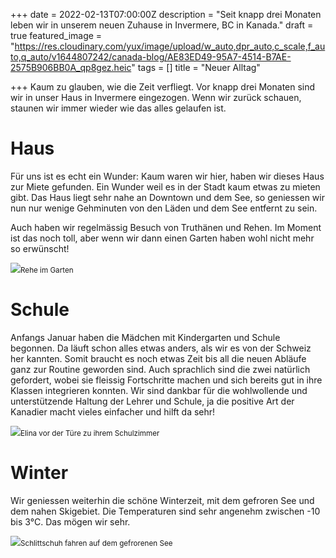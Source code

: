 +++
date = 2022-02-13T07:00:00Z
description = "Seit knapp drei Monaten leben wir in unserem neuen Zuhause in Invermere, BC in Kanada."
draft = true
featured_image = "https://res.cloudinary.com/yux/image/upload/w_auto,dpr_auto,c_scale,f_auto,q_auto/v1644807242/canada-blog/AE83ED49-95A7-4514-B7AE-2575B906BB0A_qp8gez.heic"
tags = []
title = "Neuer Alltag"

+++
Kaum zu glauben, wie die Zeit verfliegt. Vor knapp drei Monaten sind wir in unser Haus in Invermere eingezogen. Wenn wir zurück schauen, staunen wir immer wieder wie das alles gelaufen ist.

# Haus

Für uns ist es echt ein Wunder: Kaum waren wir hier, haben wir dieses Haus zur Miete gefunden. Ein Wunder weil es in der Stadt kaum etwas zu mieten gibt. Das Haus liegt sehr nahe an Downtown und dem See, so geniessen wir nun nur wenige Gehminuten von den Läden und dem See entfernt zu sein.

Auch haben wir regelmässig Besuch von Truthänen und Rehen. Im Moment ist das noch toll, aber wenn wir dann einen Garten haben wohl nicht mehr so erwünscht!

![](https://res.cloudinary.com/yux/image/upload/w_auto,dpr_auto,c_scale,f_auto,q_auto/v1645294897/canada-blog/IMG_3926_o8cta8.jpg)<small>Rehe im Garten</small>

# Schule

Anfangs Januar haben die Mädchen mit Kindergarten und Schule begonnen. Da läuft schon alles etwas anders, als wir es von der Schweiz her kannten. Somit braucht es noch etwas Zeit bis all die neuen Abläufe ganz zur Routine geworden sind. Auch sprachlich sind die zwei natürlich gefordert, wobei sie fleissig Fortschritte machen und sich bereits gut in ihre Klassen integrieren konnten. Wir sind dankbar für die wohlwollende und unterstützende Haltung der Lehrer und Schule, ja die positive Art der Kanadier macht vieles einfacher und hilft da sehr!

![](https://res.cloudinary.com/yux/image/upload/w_auto,dpr_auto,c_scale,f_auto,q_auto/v1645295144/canada-blog/IMG_7904_hoo2gx.jpg)<small>Elina vor der Türe zu ihrem Schulzimmer</small>

# Winter

Wir geniessen weiterhin die schöne Winterzeit, mit dem gefroren See und dem nahen Skigebiet. Die Temperaturen sind sehr angenehm zwischen -10 bis 3°C. Das mögen wir sehr.

![](https://res.cloudinary.com/yux/image/upload/w_auto,dpr_auto,c_scale,f_auto,q_auto/v1645295413/canada-blog/IMG_8174_cul7i6.jpg)<small>Schlittschuh fahren auf dem gefrorenen See</small>